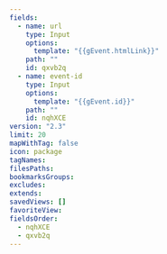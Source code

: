 ```yaml
---
fields:
  - name: url
    type: Input
    options:
      template: "{{gEvent.htmlLink}}"
    path: ""
    id: qxvb2q
  - name: event-id
    type: Input
    options:
      template: "{{gEvent.id}}"
    path: ""
    id: nqhXCE
version: "2.3"
limit: 20
mapWithTag: false
icon: package
tagNames: 
filesPaths: 
bookmarksGroups: 
excludes: 
extends: 
savedViews: []
favoriteView: 
fieldsOrder:
  - nqhXCE
  - qxvb2q
---
```

